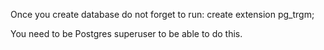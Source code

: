 Once you create database do not forget to run:
	create extension pg_trgm;

You need to be Postgres superuser to be able to do this.
